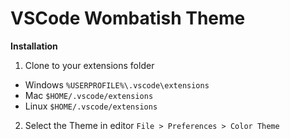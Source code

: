 # VSCode Wombatish Theme

**Installation**

1) Clone to your extensions folder
- Windows ```%USERPROFILE%\.vscode\extensions```
- Mac ```$HOME/.vscode/extensions```
- Linux ```$HOME/.vscode/extensions```
2) Select the Theme in editor ```File > Preferences > Color Theme```




